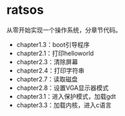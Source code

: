 # ratsos

从零开始实现一个操作系统，分章节代码。

- chapter1.3：boot引导程序
- chapter2.1：打印helloworld
- chapter2.3：清除屏幕
- chapter2.4：打印字符串
- chapter2.7：读取磁盘
- chapter2.8：设置VGA显示器模式
- chapter3.1：进入保护模式，加载gdt
- chapter3.3：加载内核，进入c语言

